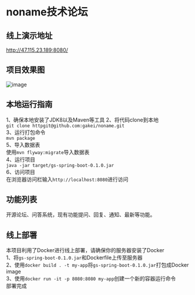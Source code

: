 # noname技术论坛
## 线上演示地址
http://47.115.23.189:8080/

## 项目效果图
 ![image](https://github.com/gakei/noname/blob/master/example.png?raw=true)

## 本地运行指南
1、确保本地安装了JDK8以及Maven等工具
2、将代码clone到本地  
`git clone httpgit@github.com:gakei/noname.git`  
3、运行打包命令  
`mvn package`  
5、导入数据表  
使用`mvn flyway:migrate`导入数据表  
4、运行项目  
`java -jar target/gs-spring-boot-0.1.0.jar`  
6、访问项目  
在浏览器访问栏输入`http://localhost:8080`进行访问

## 功能列表
开源论坛、问答系统，现有功能提问、回复、通知、最新等功能。

## 线上部署
本项目利用了Docker进行线上部署，请确保你的服务器安装了Docker  
1、将`gs-spring-boot-0.1.0.jar`和Dockerfile上传至服务器  
2、使用`docker build . -t my-app`将`gs-spring-boot-0.1.0.jar`打包成Docker image  
3、使用`docker run -it -p 8080:8080 my-app`创建一个新的容器运行命令  
部署完成
